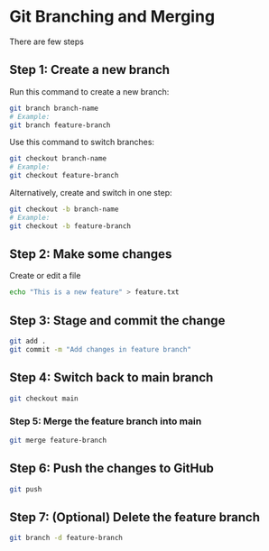 # Git Branching and Merging
There are few steps

## Step 1: Create a new branch
Run this command to create a new branch:
```bash
git branch branch-name
# Example:
git branch feature-branch
```

Use this command to switch branches:
```bash
git checkout branch-name
# Example:
git checkout feature-branch
```

Alternatively, create and switch in one step:
```bash
git checkout -b branch-name
# Example:
git checkout -b feature-branch
```

## Step 2: Make some changes
Create or edit a file
```bash
echo "This is a new feature" > feature.txt
```

## Step 3: Stage and commit the change
```bash
git add .
git commit -m "Add changes in feature branch"
```

## Step 4: Switch back to main branch
```bash
git checkout main
```

### Step 5: Merge the feature branch into main
```bash
git merge feature-branch
```

## Step 6: Push the changes to GitHub
```bash
git push
```

## Step 7: (Optional) Delete the feature branch
```bash
git branch -d feature-branch
```